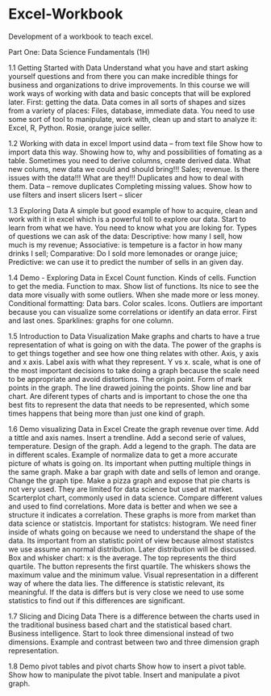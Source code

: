 # Excel-Workbook

Development of a workbook to teach excel.

Part One: Data Science Fundamentals (1H)

1.1 Getting Started with Data
Understand what you have and start asking yourself questions and from there you can make incredible things for business and organizations to drive improvements.
In this course we will work ways of working with data and basic concepts that will be explored later.
First: getting the data. Data comes in all sorts of shapes and sizes from a variety of places:
Files, database, immediate data.
You need to use some sort of  tool to manipulate, work with, clean up and start to analyze it:
Excel, R, Python.
Rosie, orange juice seller.

1.2 Working with data in excel
Import usind data – from text file
Show how to import data this way.
Showing how to, why and possibilities of fomating as a table.
Sometimes you need to derive columns, create derived data. What new colums, new data we could and should bring!!!
Sales; revenue.
Is there issues with the data!!!
What are they!!!
Duplicates and how to deal with them.
Data – remove duplicates
Completing missing values.
Show how to use filters and insert slicers
Isert – slicer

1.3 Exploring Data
A simple but good example of how to acquire, clean and work with it in excel which is a powerful toll to explore our data. Start to learn from what we have. You need to know what you are loking for.
Types of questions we can ask of the data:
Descriptive: how many I sell, how much is my revenue;
Associative: is tempeture is a factor in how many drinks I sell;
Comparative: Do I sold more lemonades or orange juice;
Predictive: we can use it to predict the number of sells in an given day.

1.4 Demo - Exploring Data in Excel
Count function. Kinds of cells. Function to get the media. Function to max. Show list of functions.
Its nice to see the data more visually with some outliers. When she made more or less money.
Conditional formatting: Data bars. Color scales. Icons.
Outliers are important because you can visualize some correlations or identify an data error. First and last ones. Sparklines: graphs for one column.

1.5 Introduction to Data Visualization
Make graphs and charts to have a true representation of what is going on with the data. The power of the graphs is to get things together and see how one thing relates with other.
Axis, y axis and x axis. Label axis with what they represent. Y vs x.  scale, what is one of the most important decisions to take doing a graph because the scale need to be appropriate and avoid distortions. The origin point. Form of mark points in the graph. The line drawed joining the points. Show line and bar chart. Are diferent types of charts and is important to chose the one tha best fits to represent the data that needs to be represented, which some times happens that being more than just one kind of graph.

1.6 Demo visualizing Data in Excel
Create the graph revenue over time. Add a tittle and axis names. Insert a trendline. Add a second serie of values, temperature. Design of the graph. Add a legend to the graph. The data are in different scales. Example of normalize data to get a more accurate picture of whats is going on. Its important when putting multiple things in the same graph.
Make a bar graph with date and sells of lemon and orange. Change the graph tipe.
Make a pizza graph and expose that pie charts is not very used. They are limited for data science but used at market.
Scarterplot chart, commonly used in data science. Compare different values and used to find correlations. More data is better and when we see a structure it indicates a correlation. These graphs is more from market than data science or statistcis.
Important for statistcs: histogram. We need finer inside of whats going on because we need to understand the shape of the data. Its important from an statistic point of view because almost statistcs we use assume an normal distribution. Later distribution will be discussed.
Box and whisker chart: x is the average. The top represents the third quartile. The button represents the first quartile. The whiskers shows the maximum value and the minimum value. Visual representation in a different way of where the data lies. The difference is statistic relevant, its meaningful. If the data is differs but is very close we need to use some statistics to find out if this differences are significant.

1.7 Slicing and Dicing Data
There is a difference between the charts used in the traditional business based chart and the statistical based chart. Business intelligence. Start to look three dimensional instead of two dimensions.
Example and contrast between two and three dimension graph representation.

1.8 Demo pivot tables and pivot charts
Show how to insert a pivot table.
Show how to manipulate the pivot table.
Insert and manipulate a pivot graph.
